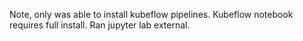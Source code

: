 Note, only was able to install kubeflow pipelines.  Kubeflow notebook requires full install.  Ran jupyter lab external.
